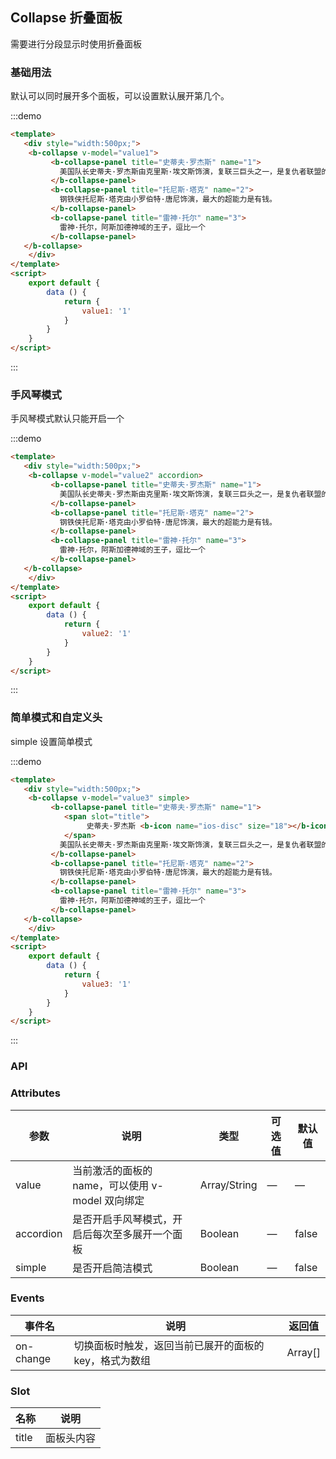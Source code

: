 ## Collapse 折叠面板

<template>
    <div class="global-anchor">
      <b-anchor :scroll-offset="100">
        <b-anchor-link href="#ji-chu-yong-fa" title="基础用法"></b-anchor-link>
        <b-anchor-link href="#shou-feng-qin-mo-shi" title="手风琴模式"></b-anchor-link>
        <b-anchor-link href="#jian-dan-mo-shi-he-zi-ding-yi-tou" title="简单模式和自定义头"></b-anchor-link>
        <b-anchor-link href="#api" title="API">
            <b-anchor-link href="#attributes" title="Attributes"></b-anchor-link>
            <b-anchor-link href="#events" title="Events"></b-anchor-link>
            <b-anchor-link href="#slot" title="Slot"></b-anchor-link>
        </b-anchor-link>
      </b-anchor>
    </div>
</template>

需要进行分段显示时使用折叠面板

### 基础用法

默认可以同时展开多个面板，可以设置默认展开第几个。

:::demo 
```html
<template>
   <div style="width:500px;">
    <b-collapse v-model="value1">
         <b-collapse-panel title="史蒂夫·罗杰斯" name="1">
           美国队长史蒂夫·罗杰斯由克里斯·埃文斯饰演，复联三巨头之一，是复仇者联盟的精神领袖
         </b-collapse-panel>
         <b-collapse-panel title="托尼斯·塔克" name="2">
           钢铁侠托尼斯·塔克由小罗伯特·唐尼饰演，最大的超能力是有钱。
         </b-collapse-panel>
         <b-collapse-panel title="雷神·托尔" name="3">
           雷神·托尔，阿斯加德神域的王子，逗比一个
         </b-collapse-panel>
   </b-collapse>
    </div>
</template>
<script>
    export default {
        data () {
            return {
                value1: '1'
            }
        }
    }
</script>
```
:::

### 手风琴模式

手风琴模式默认只能开启一个

:::demo 
```html
<template>
   <div style="width:500px;">
    <b-collapse v-model="value2" accordion>
         <b-collapse-panel title="史蒂夫·罗杰斯" name="1">
           美国队长史蒂夫·罗杰斯由克里斯·埃文斯饰演，复联三巨头之一，是复仇者联盟的精神领袖
         </b-collapse-panel>
         <b-collapse-panel title="托尼斯·塔克" name="2">
           钢铁侠托尼斯·塔克由小罗伯特·唐尼饰演，最大的超能力是有钱。
         </b-collapse-panel>
         <b-collapse-panel title="雷神·托尔" name="3">
           雷神·托尔，阿斯加德神域的王子，逗比一个
         </b-collapse-panel>
   </b-collapse>
    </div>
</template>
<script>
    export default {
        data () {
            return {
                value2: '1'
            }
        }
    }
</script>
```
:::

### 简单模式和自定义头

simple 设置简单模式

:::demo 
```html
<template>
   <div style="width:500px;">
    <b-collapse v-model="value3" simple>
         <b-collapse-panel title="史蒂夫·罗杰斯" name="1">
            <span slot="title">
                 史蒂夫·罗杰斯 <b-icon name="ios-disc" size="18"></b-icon>
            </span>
           美国队长史蒂夫·罗杰斯由克里斯·埃文斯饰演，复联三巨头之一，是复仇者联盟的精神领袖
         </b-collapse-panel>
         <b-collapse-panel title="托尼斯·塔克" name="2">
           钢铁侠托尼斯·塔克由小罗伯特·唐尼饰演，最大的超能力是有钱。
         </b-collapse-panel>
         <b-collapse-panel title="雷神·托尔" name="3">
           雷神·托尔，阿斯加德神域的王子，逗比一个
         </b-collapse-panel>
   </b-collapse>
    </div>
</template>
<script>
    export default {
        data () {
            return {
                value3: '1'
            }
        }
    }
</script>
```
:::

### API

### Attributes

| 参数      | 说明    | 类型      | 可选值       | 默认值   |
|---------- |-------- |---------- |-------------  |-------- |
| value     | 当前激活的面板的 name，可以使用 v-model 双向绑定   | Array/String  |    —       |    —    |
| accordion     | 是否开启手风琴模式，开启后每次至多展开一个面板   | Boolean  |    —       |    false    |
| simple     | 是否开启简洁模式   | Boolean  |    —       |    false    |

### Events

| 事件名      | 说明    | 返回值      |
|---------- |-------- |---------- |
| on-change     | 切换面板时触发，返回当前已展开的面板的 key，格式为数组   | Array[]  |


### Slot

| 名称      | 说明    |
|---------- |-------- |
| title     | 面板头内容   |

